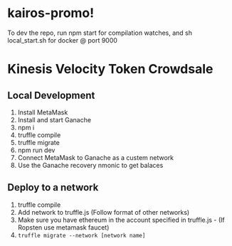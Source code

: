 # kairos-promo!

To dev the repo, run npm start for compilation watches, and sh local_start.sh for docker @ port 9000

# Kinesis Velocity Token Crowdsale

## Local Development

1. Install MetaMask
2. Install and start Ganache
3. npm i
4. truffle compile
5. truffle migrate
6. npm run dev
7. Connect MetaMask to Ganache as a custem network
8. Use the Ganache recovery nmonic to get balaces

## Deploy to a network
  
1. truffle compile
1. Add network to truffle.js (Follow format of other networks)
2. Make sure you have ethereum in the account specified in truffle.js - (If Ropsten use metamask faucet)
3. `truffle migrate --network [network name]`
